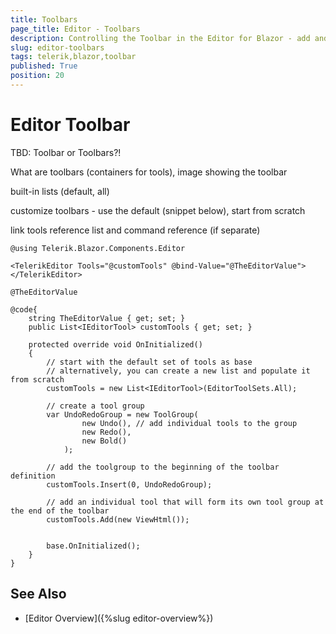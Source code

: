 ```yaml
---
title: Toolbars
page_title: Editor - Toolbars
description: Controlling the Toolbar in the Editor for Blazor - add and define buttons and tools.
slug: editor-toolbars
tags: telerik,blazor,toolbar
published: True
position: 20
---
```



# Editor Toolbar

TBD: Toolbar or Toolbars?!


What are toolbars (containers for tools), image showing the toolbar

built-in lists (default, all)

customize toolbars - use the default (snippet below), start from scratch

link tools reference list and command reference (if separate)

````CSHTML
@using Telerik.Blazor.Components.Editor

<TelerikEditor Tools="@customTools" @bind-Value="@TheEditorValue"></TelerikEditor>

@TheEditorValue

@code{
    string TheEditorValue { get; set; }
    public List<IEditorTool> customTools { get; set; }

    protected override void OnInitialized()
    {
        // start with the default set of tools as base
        // alternatively, you can create a new list and populate it from scratch
        customTools = new List<IEditorTool>(EditorToolSets.All);

        // create a tool group
        var UndoRedoGroup = new ToolGroup(
                new Undo(), // add individual tools to the group
                new Redo(),
                new Bold()
            );

        // add the toolgroup to the beginning of the toolbar definition
        customTools.Insert(0, UndoRedoGroup);

        // add an individual tool that will form its own tool group at the end of the toolbar
        customTools.Add(new ViewHtml());


        base.OnInitialized();
    }
}
````

## See Also

  * [Editor Overview]({%slug editor-overview%})
